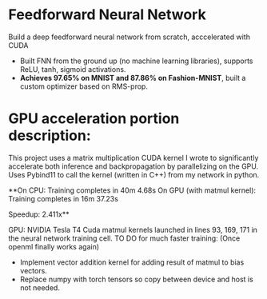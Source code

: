 # Feedforward Neural Network
Build a deep feedforward neural network from scratch, acccelerated with CUDA
 - Built FNN from the ground up (no machine learning libraries), supports ReLU, tanh, sigmoid activations.
 - **Achieves 97.65% on MNIST and 87.86% on Fashion-MNIST**, built a custom optimizer based on RMS-prop.

# GPU acceleration portion description:
This project uses a matrix multiplication CUDA kernel I wrote to significantly accelerate both inference and backpropagation by parallelizing on the GPU.
Uses Pybind11 to call the kernel (written in C++) from my network in python.

**On CPU:                      Training completes in 40m 4.68s
On GPU (with matmul kernel): Training completes in 16m 37.23s

Speedup: 2.411x**

GPU: NVIDIA Tesla T4
Cuda matmul kernels launched in lines 93, 169, 171 in the neural network training cell.
TO DO for much faster training: (Once openml finally works again)
  - Implement vector addition kernel for adding result of matmul to bias vectors.
  - Replace numpy with torch tensors so copy between device and host is not needed.


